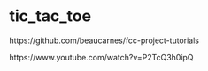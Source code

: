 # tic_tac_toe

<p>https://github.com/beaucarnes/fcc-project-tutorials</p>
<p>https://www.youtube.com/watch?v=P2TcQ3h0ipQ</p>
